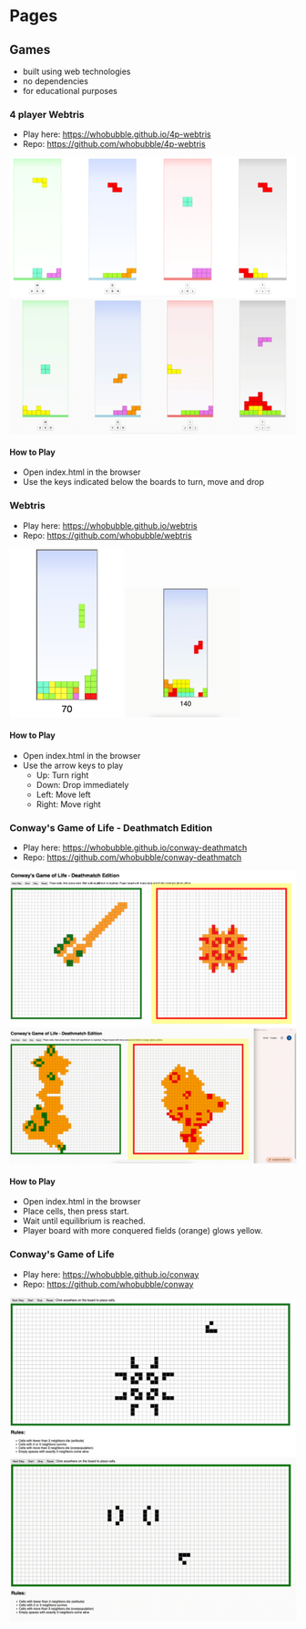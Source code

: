 # Pages

## Games
* built using web technologies
* no dependencies
* for educational purposes

### 4 player Webtris

* Play here: https://whobubble.github.io/4p-webtris
* Repo: https://github.com/whobubble/4p-webtris

![4p-webtris](4p-webtris.png)
![4p-webtris](4p-webtris.gif)

#### How to Play

* Open index.html in the browser
* Use the keys indicated below the boards to turn, move and drop

### Webtris

* Play here: https://whobubble.github.io/webtris
* Repo: https://github.com/whobubble/webtris

<img src="webtris.png" alt="webtris" style="width:200px;"/>
<img src="webtris.gif" alt="webtris" style="width:200px;"/>

#### How to Play

* Open index.html in the browser
* Use the arrow keys to play
   * Up: Turn right
   * Down: Drop immediately
   * Left: Move left
   * Right: Move right

### Conway's Game of Life - Deathmatch Edition

* Play here: https://whobubble.github.io/conway-deathmatch
* Repo: https://github.com/whobubble/conway-deathmatch

![conway-deathmatch](conway-deathmatch.png)
![conway-deathmatch](conway-deathmatch.gif)

#### How to Play

* Open index.html in the browser
* Place cells, then press start. 
* Wait until equilibrium is reached.
* Player board with more conquered fields (orange) glows yellow.

### Conway's Game of Life

* Play here: https://whobubble.github.io/conway
* Repo: https://github.com/whobubble/conway


![conway](conway.png)
![conway](conway.gif)


